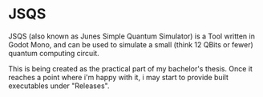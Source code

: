 # JSQS

JSQS (also known as Junes Simple Quantum Simulator) is a Tool written in Godot Mono, and can be used to simulate a small (think 12 QBits or fewer) quantum computing circuit. 

This is being created as the practical part of my bachelor's thesis. Once it reaches a point where i'm happy with it, i may start to provide built executables under "Releases".
